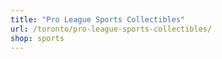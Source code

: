 ```yaml
---
title: "Pro League Sports Collectibles"
url: /toronto/pro-league-sports-collectibles/
shop: sports
---
```

